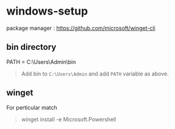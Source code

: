 # windows-setup

package manager : https://github.com/microsoft/winget-cli

## bin directory
PATH = C:\Users\Admin\bin
> Add bin to `C:\Users\Admin` and add `PATH` variable as above.

## winget
For perticular match
> winget install -e Microsoft.Powershell
